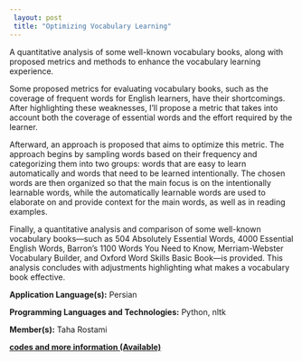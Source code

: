 ```yaml
---
 layout: post
 title: "Optimizing Vocabulary Learning"
---
```


A quantitative analysis of some well-known vocabulary books, along with proposed metrics and methods to enhance the vocabulary learning experience.

Some proposed metrics for evaluating vocabulary books, such as the coverage of frequent words for English learners, have their shortcomings. After highlighting these weaknesses, I’ll propose a metric that takes into account both the coverage of essential words and the effort required by the learner.

Afterward, an approach is proposed that aims to optimize this metric. The approach begins by sampling words based on their frequency and categorizing them into two groups: words that are easy to learn automatically and words that need to be learned intentionally. The chosen words are then organized so that the main focus is on the intentionally learnable words, while the automatically learnable words are used to elaborate on and provide context for the main words, as well as in reading examples.

Finally, a quantitative analysis and comparison of some well-known vocabulary books—such as 504 Absolutely Essential Words, 4000 Essential English Words, Barron’s 1100 Words You Need to Know, Merriam-Webster Vocabulary Builder, and Oxford Word Skills Basic Book—is provided. This analysis concludes with adjustments highlighting what makes a vocabulary book effective.

**Application Language(s):** Persian

**Programming Languages and Technologies:** Python, nltk

**Member(s):** Taha Rostami

**[codes and more information (Available)](https://gist.github.com/TahaRostami/d1067af6ac9864e752eefa5bff52cb4a)**
